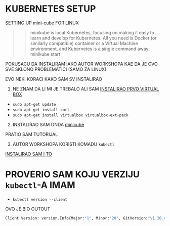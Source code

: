 # KUBERNETES SETUP

[SETTING UP mini-cube FOR LINUX](https://minikube.sigs.k8s.io/docs/start/)

>> minikube is local Kubernetes, focusing on making it easy to learn and develop for Kubernetes.
>> All you need is Docker (or similarly compatible) container or a Virtual Machine environment, and Kubernetes is a single command away: minikube start

POKUSACU DA INSTALIRAM IAKO AUTOR WORKSHOPA KAE DA JE OVO SVE SKLONO PROBLEMATICI (SAMO ZA LINUX)

EVO NEKI KORACI KAKO SAM SV INSTALIRAO

1. NE ZNAM DA LI MI JE TREBALO ALI SAM [INSTALIRAO PRVO VIRTUAL BOX](https://linuxhint.com/install-minikube-ubuntu/)

- `sudo apt-get update`
- `sudo apt-get install curl`
- `sudo apt-get install virtualbox virtualbox-ext-pack`

2. INSTALIRAO SAM ONDA [minicube](https://minikube.sigs.k8s.io/docs/start/)

PRATIO SAM TUTORIJAL

3. AUTOR WORKSHOPA KORISTI KOMADU `kubectl`

[INSTALIRAO SAM I TO](https://kubernetes.io/docs/tasks/tools/install-kubectl-linux/)

# PROVERIO SAM KOJU VERZIJU `kubectl`-A IMAM

- `kubectl version --client`

OVO JE BIO OUTOUT

```bash
Client Version: version.Info{Major:"1", Minor:"20", GitVersion:"v1.20.4", GitCommit:"e87da0bd6e03ec3fea7933c4b5263d151aafd07c", GitTreeState:"clean", BuildDate:"2021-02-18T16:12:00Z", GoVersion:"go1.15.8", Compiler:"gc", Platform:"linux/amd64"}
```
